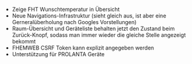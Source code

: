 * Zeige FHT Wunschtemperatur in Übersicht
* Neue Navigations-Infrastruktur (sieht gleich aus, ist aber eine Gerneralüberholung nach Googles Vorstellungen)
* Raum-Übersicht und Geräteliste behalten jetzt den Zustand beim Zurück-Knopf, sodass man immer wieder die gleiche Stelle angezeigt bekommt
* FHEMWEB CSRF Token kann explizit angegeben werden
* Unterstützung für PROLANTA Geräte